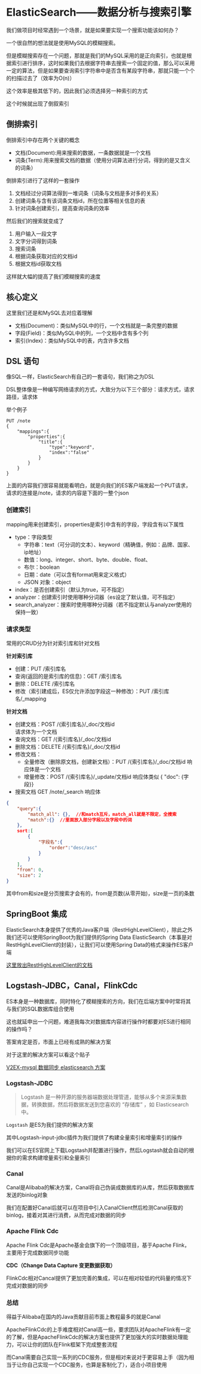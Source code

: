 # ElasticSearch——数据分析与搜索引擎

我们做项目时经常遇到一个场景，就是如果要实现一个搜索功能该如何办？

一个很自然的想法就是使用MySQL的模糊搜索。

但是模糊搜索存在一个问题，那就是我们的MySQL采用的是正向索引，也就是根据索引进行排序，这时如果我们去根据字符串去搜索一个固定的值，那么可以采用一定的算法，但是如果要查询索引字符串中是否含有某段字符串，那就只能一个个的扫描过去了（效率为O(n)）

这个效率是极其低下的，因此我们必须选择另一种索引的方式

这个时候就出现了倒叙索引

## 倒排索引

倒排索引中存在两个关键的概念

* 文档(Document):用来搜索的数据，一条数据就是一个文档
* 词条(Term):用来搜索文档的数据（使用分词算法进行分词，得到的是又含义的词条）

倒排索引进行了这样的一套操作

1. 文档经过分词算法得到一堆词条（词条与文档是多对多的关系）
2. 创建词条与含有该词条文档id，所在位置等相关信息的表
3. 针对词条创建索引，提高查询词条的效率

然后我们的搜索就变成了

1. 用户输入一段文字
2. 文字分词得到词条
3. 搜索词条
4. 根据词条获取对应的文档id
5. 根据文档id获取文档

这样就大幅的提高了我们模糊搜索的速度
## 核心定义

这里我们还是和MySQL去对应着理解

* 文档(Document)：类似MySQL中的行，一个文档就是一条完整的数据
* 字段(Field)：类似MySQL中的列，一个文档中含有多个列
* 索引(Index)：类似MySQL中的表，内含许多文档

## DSL 语句

像SQL一样，ElasticSearch有自己的一套语句，我们称之为DSL

DSL整体像是一种编写网络请求的方式，大致分为以下三个部分：请求方式，请求路径，请求体

举个例子

```DSL
PUT /note
{
	"mappings":{
		"properties":{
			"title":{
				"type":"keyword",
				"index":"false"
			}
		}
	}
}
```


上面的内容我们很容易就能看明白，就是向我们的ES客户端发起一个PUT请求，请求的连接是/note，请求的内容是下面的一整个json

### 创建索引

mapping用来创建索引，properties是索引中含有的字段，字段含有以下属性
* type：字段类型
  * 字符串：text（可分词的文本）、keyword（精确值，例如：品牌、国家、ip地址）
  * 数值：long、integer、short、byte、double、float、
  * 布尔：boolean
  * 日期：date（可以含有format用来定义格式）
  * JSON 对象：object
* index：是否创建索引（默认为true，可不指定）
* analyzer：创建索引时使用哪种分词器（es设定了默认值，可不指定）
* search_analyzer：搜索时使用哪种分词器（若不指定默认与analyzer使用的保持一致）

### 请求类型

常用的CRUD分为针对索引库和针对文档

**针对索引库**

* 创建：PUT /索引库名
* 查询(返回的是索引库的信息)：GET /索引库名
* 删除：DELETE /索引库名
* 修改（索引建成后，ES仅允许添加字段这一种修改）：PUT /索引库名/\_mapping

**针对文档**

- 创建文档：POST /{索引库名}/\_doc/文档id   
  请求体为一个文档
- 查询文档：GET /{索引库名}/\_doc/文档id
- 删除文档：DELETE /{索引库名}/\_doc/文档id
- 修改文档：
    - 全量修改（删除原文档，创建新文档）：PUT /{索引库名}/\_doc/文档id
     响应体是一个文档
    - 增量修改：POST /{索引库名}/\_update/文档id 
      响应体类似 { "doc": {字段}}
- 搜索文档 GET /note/\_search
  响应体
```json
{ 
	"query":{ 
		"match_all": {},  //和match互斥，match_all就是不限定，全搜索
		"match":{}  //里面放入部分字段以及字段中的词
	}, 
	sort:[
		{
			"字段名":{
				"order":"desc/asc"
			}
	    }
	],
	"from": 0,
	"size": 2 
}
```
其中from和size是分页搜索才会有的，from是页数(从零开始)，size是一页的条数

## SpringBoot 集成

ElasticSearch本身提供了优秀的Java客户端（RestHighLevelClient），除此之外我们还可以使用SpringBoot为我们提供的Spring Data ElasticSearch（本事是对RestHighLevelClient的封装），让我们可以使用Spring Data的格式来操作ES客户端

[这里放出RestHighLevelClient的文档](https://www.elastic.co/docs/reference/elasticsearch-clients/)

## Logstash-JDBC，Canal，FlinkCdc

ES本身是一种数据库，同时特化了模糊搜索的方向，我们在后端方案中时常将其与我们的SQL数据库组合使用

这也就延申出一个问题，难道我每次对数据库内容进行操作时都要对ES进行相同的操作吗？

答案肯定是否，市面上已经有成熟的解决方案

对于这里的解决方案可以看这个贴子

[V2EX-mysql 数据同步 elasticsearch 方案](https://www.v2ex.com/t/922102)

### Logstash-JDBC

> Logstash 是一种开源的服务器端数据处理管道，能够从多个来源采集数据，转换数据，然后将数据发送到您喜欢的 “存储库” ，如 Elasticsearch 中。


`Logstash` 是ES为我们提供的解决方案

其中Logstash-input-jdbc插件为我们提供了构建全量索引和增量索引的操作

我们可以在ES官网上下载Logstash并配置进行操作，然后Logstash就会自动的根据你的需求构建增量索引和全量索引

### Canal

Canal是Alibaba的解决方案，Canal将自己伪装成数据库的从库，然后获取数据库发送的binlog对象

我们在配置好Canal后就可以在项目中引入CanalClient然后检测Canal获取的binlog，接着对其进行消费，从而完成对数据的同步

### Apache Flink Cdc

Apache Flink Cdc是Apache基金会旗下的一个顶级项目，基于Apache Flink，主要用于完成数据同步功能

**CDC（Change Data Capture 变更数据获取）**

FlinkCdc相对Cancal提供了更加完善的集成，可以在相对较低的代码量的情况下完成对数据的同步

### 总结

得益于Alibaba在国内的Java贡献目前市面上教程最多的就是Canal

ApacheFlinkCdc的上手难度相对Canal高一些，要求团队对ApacheFlink有一定的了解，但是ApacheFlinkCdc的解决方案也提供了更加强大的实时数据处理能力，可以让你的团队在Flink框架下完成整套流程

而Canal需要自己实现一系列的CDC服务，但是相对来说对于更容易上手（因为相当于让你自己实现一个CDC服务，也算是客制化了），适合小项目使用